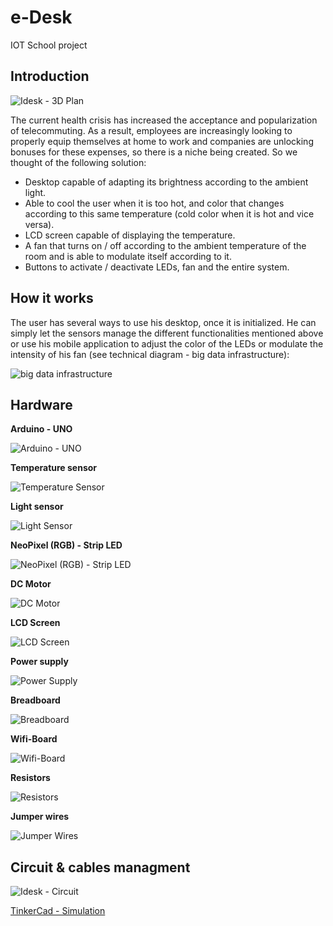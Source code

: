 # e-Desk
IOT School project

## Introduction
![Idesk - 3D Plan](https://github.com/FlorianBergeron/idesk/blob/master/img/3D_plan.png)

The current health crisis has increased the acceptance and popularization of telecommuting. As a result, employees are increasingly looking to properly equip themselves at home to work and companies are unlocking bonuses for these expenses, so there is a niche being created.
So we thought of the following solution:
* Desktop capable of adapting its brightness according to the ambient light. 
* Able to cool the user when it is too hot, and color that changes according to this same temperature (cold color when it is hot and vice versa). 
* LCD screen capable of displaying the temperature.
* A fan that turns on / off according to the ambient temperature of the room and is able to modulate itself according to it.
* Buttons to activate / deactivate LEDs, fan and the entire system.

## How it works
The user has several ways to use his desktop, once it is initialized. He can simply let the sensors manage the different functionalities mentioned above or use his mobile application to adjust the color of the LEDs or modulate the intensity of his fan (see technical diagram - big data infrastructure):

![big data infrastructure](https://github.com/FlorianBergeron/idesk/blob/master/img/Big_data_infrastructure.png)

## Hardware
**Arduino - UNO**

![Arduino - UNO](https://www.d4online.com/Web/WebShopImages/landscape_large/9-/01/arduino-a000066.jpg)

**Temperature sensor**

![Temperature Sensor](https://cdn11.bigcommerce.com/s-2fbyfnm8ev/images/stencil/1280x1280/products/345/1486/ED01-09-0049-A-600x6001__23921.1539996142.jpg?c=2)

**Light sensor**

![Light Sensor](https://user-images.githubusercontent.com/32666459/122382252-073f3d00-cf6a-11eb-807e-6640678b7b9d.png)

**NeoPixel (RGB) - Strip LED**

![NeoPixel (RGB) - Strip LED](https://cdn-shop.adafruit.com/1200x900/1507-00.jpg)

**DC Motor**

![DC Motor](https://encrypted-tbn0.gstatic.com/images?q=tbn:ANd9GcSm3pTTPrnztIT9NzikX_Pk-5bRmzjVN7ousA&usqp=CAU)

**LCD Screen**

![LCD Screen](https://raw.githubusercontent.com/OnionIoT/Onion-Docs/master/Omega2/Kit-Guides/img/lcd-screen.jpg)

**Power supply**

![Power Supply](https://www.elektor.com/media/catalog/product/cache/1404d1bfd8e1ad71cc6f16950ff5c805/1/7/17543_eu-91b-web.jpg)

**Breadboard**

![Breadboard](https://cdn.sparkfun.com//assets/parts/8/5/0/3/12002-Breadboard_-_Self-Adhesive__White_-03.jpg)

**Wifi-Board**

![Wifi-Board](https://static.generation-robots.com/4533-product_cover/module-serie-wifi-esp8266.jpg)

**Resistors**

![Resistors](https://images-na.ssl-images-amazon.com/images/I/31j9N%2BLKvIL._SX342_.jpg)

**Jumper wires**

![Jumper Wires](https://upload.wikimedia.org/wikipedia/commons/5/5c/A_few_Jumper_Wires.jpg)

## Circuit & cables managment

![Idesk - Circuit](https://github.com/FlorianBergeron/idesk/blob/master/img/Circuit.png)

[TinkerCad - Simulation](https://www.tinkercad.com/things/dVSjHSEyxxZ-copy-of-recevoir-nombre-du-moniteur-serie/editel?sharecode=8AuDeiMorbC4D-xe5-kdRXxgWL59hRrwepK516i-S3I)
